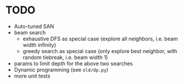 # TODO

- Auto-tuned SAN
- beam search
    - exhaustive DFS as special case (explore all neighbors, i.e. beam width infinity)
    - greedy search as special case (only explore best neighbor, with random tiebreak, i.e. beam width 1)
- params to limit depth for the above two searches
- Dynamic programming (see `old/dp.py`)
- more unit tests
